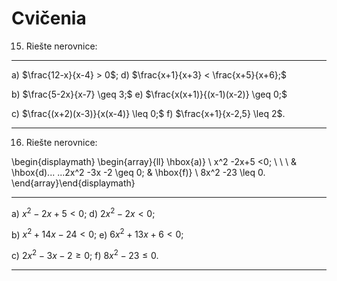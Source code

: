 # Cvičenia


15. Riešte nerovnice:
------- ------- ------- 
a) $\frac{12-x}{x-4} > 0$;  d) $\frac{x+1}{x+3} < \frac{x+5}{x+6};$

b) $\frac{5-2x}{x-7} \geq 3;$   e) $\frac{x(x+1)}{(x-1)(x-2)} \geq 0;$

c) $\frac{(x+2)(x-3)}{x(x-4)} \leq 0;$ f) $\frac{x+1}{x-2,5} \leq 2$.     
------- ------- ------- 

16. Riešte nerovnice:

\begin{displaymath} \begin{array}{ll} \hbox{a)} \ x^2 -2x+5 <0; \ \ \ & \hbox{d)... ...2x^2 -3x -2 \geq 0; & \hbox{f)} \ 8x^2 -23 \leq 0. \end{array}\end{displaymath} 

------- ------- ------- 
a) $x^2 -2x +5 <0$;  d) $2x^2 - 2x <0;$

b) $x^2 +14x -24 <0;$   e) $6x^2 +13x +6 <0;$

c) $2x^2 -3x -2 \geq 0;$ f) $8x^2 - 23 \leq 0$.     
------- ------- ------- 